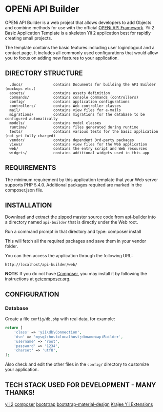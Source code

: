 OPENi API Builder
================================

OPENi API Builder is a web project that allows developers to add Objects
and combine methods for use with the official [OPENi API Framework](https://github.com/OPENi-ict/api-framework).
Yii 2 Basic Application Template is a skeleton Yii 2 application best for
rapidly creating small projects.

The template contains the basic features including user login/logout and a contact page.
It includes all commonly used configurations that would allow you to focus on adding new
features to your application.


DIRECTORY STRUCTURE
-------------------

      .docs/              contains Documents for building the API Builder (mockups etc.)
      assets/             contains assets definition
      commands/           contains console commands (controllers)
      config/             contains application configurations
      controllers/        contains Web controller classes
      mail/               contains view files for e-mails
      migrations/         contains migrations for the database to be configured automatically
      models/             contains model classes
      runtime/            contains files generated during runtime
      tests/              contains various tests for the basic application (not yet fully charged)
      vendor/             contains dependent 3rd-party packages
      views/              contains view files for the Web application
      web/                contains the entry script and Web resources
      widgets/            contains additional widgets used in this app



REQUIREMENTS
------------

The minimum requirement by this application template that your Web server supports PHP 5.4.0.
Additional packages required are marked in the composer.json file.


INSTALLATION
------------

Download and extract the zipped master source code from [api-builder](https://github.com/OPENi-ict/api-builder/archive/master.zip)
into a directory named `api-builder` that is directly under the Web root.

Run a command prompt in that directory and type:
composer install

This will fetch all the required packages and save them in your vendor folder.

You can then access the application through the following URL:

~~~
http://localhost/api-builder/web/
~~~

**NOTE:** If you do not have [Composer](http://getcomposer.org/), you may install
it by following the instructions at [getcomposer.org](http://getcomposer.org/doc/00-intro.md#installation-nix).


CONFIGURATION
-------------

### Database

Create a file `config/db.php` with real data, for example:

```php
return [
    'class' => 'yii\db\Connection',
    'dsn' => 'mysql:host=localhost;dbname=apiBuilder',
    'username' => 'root',
    'password' => '1234',
    'charset' => 'utf8',
];
```

Also check and edit the other files in the `config/` directory to customize your application.


TECH STACK USED FOR DEVELOPMENT - MANY THANKS!
---------------------------------------------

[yii 2](yiiframework.com)
[composer](https://getcomposer.org/)
[bootstrap](http://getbootstrap.com/)
[bootstrap-material-design](https://github.com/FezVrasta/bootstrap-material-design/)
[Krajee Yii Extensions](http://demos.krajee.com/)
